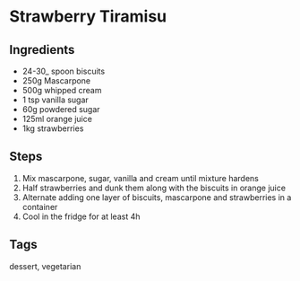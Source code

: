 # Strawberry Tiramisu

## Ingredients

* 24-30_ spoon biscuits
* 250g Mascarpone
* 500g whipped cream
* 1 tsp vanilla sugar
* 60g powdered sugar 
* 125ml orange juice
* 1kg strawberries 

## Steps

1. Mix mascarpone, sugar, vanilla and cream until mixture hardens
2. Half strawberries and dunk them along with the biscuits in orange juice
3. Alternate adding one layer of biscuits, mascarpone and strawberries in a container
4. Cool in the fridge for at least 4h

## Tags
dessert, vegetarian
